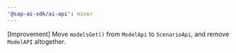 ```yaml
---
'@sap-ai-sdk/ai-api': minor
---
```


[Improvement] Move `modelsGet()` from `ModelApi` to `ScenarioApi`, and remove `ModelAPI` altogether.
